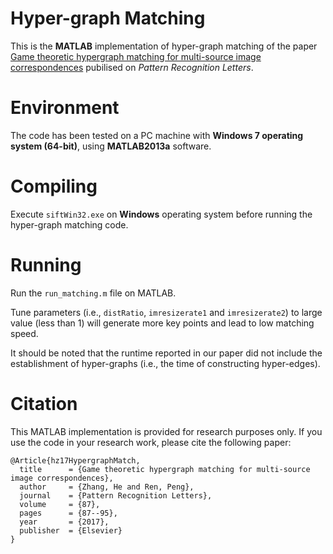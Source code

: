 # Hyper-graph Matching
This is the **MATLAB** implementation of hyper-graph matching of the paper [Game theoretic hypergraph matching for multi-source image correspondences](https://www.sciencedirect.com/science/article/pii/S0167865516301738) pubilised on <i>Pattern Recognition Letters</i>.

# Environment
The code has been tested on a PC machine with **Windows 7 operating system (64-bit)**, using **MATLAB2013a** software. 

# Compiling
Execute `siftWin32.exe` on **Windows** operating system before running the hyper-graph matching code.

# Running
Run the `run_matching.m` file on MATLAB.

Tune parameters (i.e., `distRatio`, `imresizerate1` and `imresizerate2`) to large value (less than 1) will generate more key points and lead to low matching speed. 

It should be noted that the runtime reported in our paper did not include the establishment of hyper-graphs (i.e., the time of constructing hyper-edges).

# Citation
This MATLAB implementation is provided for research purposes only. If you use the code in your research work, please cite the following paper: 

    @Article{hz17HypergraphMatch, 
      title      = {Game theoretic hypergraph matching for multi-source image correspondences}, 
      author     = {Zhang, He and Ren, Peng}, 
      journal    = {Pattern Recognition Letters}, 
      volume     = {87}, 
      pages      = {87--95}, 
      year       = {2017}, 
      publisher  = {Elsevier} 
    } 
